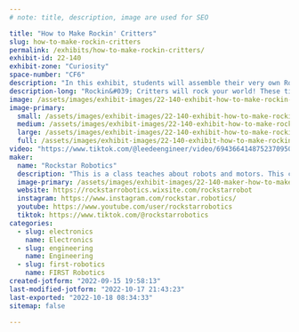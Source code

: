 ```yaml
---
# note: title, description, image are used for SEO

title: "How to Make Rockin' Critters"
slug: how-to-make-rockin-critters
permalink: /exhibits/how-to-make-rockin-critters/
exhibit-id: 22-140
exhibit-zone: "Curiosity"
space-number: "CF6"
description: "In this exhibit, students will assemble their very own Rockin&#039; critter. This is a dancing robot."
description-long: "Rockin&#039; Critters will rock your world! These tiny robots are super easy to assemble, with little instruction. This take home souvenir is the the life of party! You&#039;ll love your Rockin&#039; Critter. "
image: /assets/images/exhibit-images/22-140-exhibit-how-to-make-rockin-critters-dancing-robot-large.png
image-primary: 
  small: /assets/images/exhibit-images/22-140-exhibit-how-to-make-rockin-critters-dancing-robot-small.png
  medium: /assets/images/exhibit-images/22-140-exhibit-how-to-make-rockin-critters-dancing-robot-medium.png
  large: /assets/images/exhibit-images/22-140-exhibit-how-to-make-rockin-critters-dancing-robot-large.png
  full: /assets/images/exhibit-images/22-140-exhibit-how-to-make-rockin-critters-dancing-robot-full.png
video: "https://www.tiktok.com/@leedeengineer/video/6943664148752370950?is_copy_url=1&is_from_webapp=v1"
maker: 
  name: "Rockstar Robotics"
  description: "This is a class teaches about robots and motors. This course is meant for kids ages six through twelve, but all ages are welcome."
  image-primary: /assets/images/exhibit-images/22-140-maker-how-to-make-rockin-critters-img-8679-medium.jpg
  website: https://rockstarrobotics.wixsite.com/rockstarrobot
  instagram: https://www.instagram.com/rockstar.robotics/
  youtube: https://www.youtube.com/user/rockstarrobotics
  tiktok: https://www.tiktok.com/@rockstarrobotics
categories: 
  - slug: electronics
    name: Electronics
  - slug: engineering
    name: Engineering
  - slug: first-robotics
    name: FIRST Robotics
created-jotform: "2022-09-15 19:58:13"
last-modified-jotform: "2022-10-17 21:43:23"
last-exported: "2022-10-18 08:34:33"
sitemap: false

---
```

